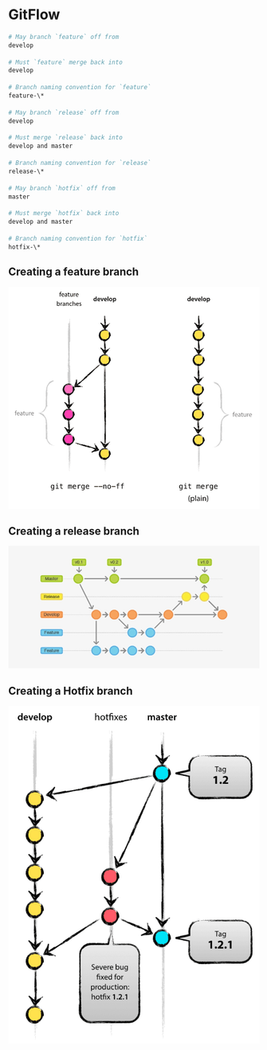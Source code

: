# GitFlow

```bash
# May branch `feature` off from
develop

# Must `feature` merge back into
develop

# Branch naming convention for `feature`
feature-\*

# May branch `release` off from
develop

# Must merge `release` back into
develop and master

# Branch naming convention for `release`
release-\*

# May branch `hotfix` off from
master

# Must merge `hotfix` back into
develop and master

# Branch naming convention for `hotfix`
hotfix-\*
```

## Creating a feature branch

![gitflow-feature](/docs/assets/svc/gitflow-feature.png)

## Creating a release branch

![gitflow-release](/docs/assets/svc/gitflow-release.png)

## Creating a Hotfix branch

![gitflow-hotfix](/docs/assets/svc/gitflow-hotfix.png)
